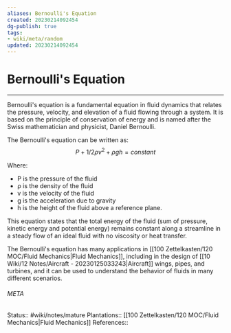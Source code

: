 ```yaml
---
aliases: Bernoulli's Equation
created: 20230214092454
dg-publish: true
tags:
- wiki/meta/random
updated: 20230214092454
---
```

# Bernoulli's Equation
---
Bernoulli's equation is a fundamental equation in fluid dynamics that relates the pressure, velocity, and elevation of a fluid flowing through a system. It is based on the principle of conservation of energy and is named after the Swiss mathematician and physicist, Daniel Bernoulli.

The Bernoulli's equation can be written as:
$$P + 1/2 ρ v^2 + ρ g h = constant$$

Where:
- P is the pressure of the fluid
- ρ is the density of the fluid
- v is the velocity of the fluid
- g is the acceleration due to gravity
- h is the height of the fluid above a reference plane.

This equation states that the total energy of the fluid (sum of pressure, kinetic energy and potential energy) remains constant along a streamline in a steady flow of an ideal fluid with no viscosity or heat transfer.

The Bernoulli's equation has many applications in [[100 Zettelkasten/120 MOC/Fluid Mechanics\|Fluid Mechanics]], including in the design of [[10 Wiki/12 Notes/Aircraft - 20230125033243\|Aircraft]] wings, pipes, and turbines, and it can be used to understand the behavior of fluids in many different scenarios.



###### META
Status:: #wiki/notes/mature 
Plantations:: [[100 Zettelkasten/120 MOC/Fluid Mechanics\|Fluid Mechanics]]
References:: 
